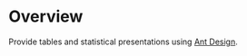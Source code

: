 # Overview

Provide tables and statistical presentations using <a href="https://ant.design/" target="_blank">Ant Design</a>.

